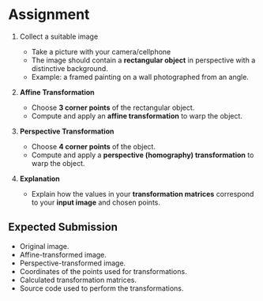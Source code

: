 # Assignment

1. Collect a suitable image
   - Take a picture with your camera/cellphone
   - The image should contain a **rectangular object** in perspective with a distinctive background.  
   - Example: a framed painting on a wall photographed from an angle.

2. **Affine Transformation**  
   - Choose **3 corner points** of the rectangular object.  
   - Compute and apply an **affine transformation** to warp the object.

3. **Perspective Transformation**  
   - Choose **4 corner points** of the object.  
   - Compute and apply a **perspective (homography) transformation** to warp the object.

4. **Explanation**  
   - Explain how the values in your **transformation matrices** correspond to your **input image** and chosen points.

## Expected Submission

- Original image.  
- Affine-transformed image.  
- Perspective-transformed image.  
- Coordinates of the points used for transformations.  
- Calculated transformation matrices.  
- Source code used to perform the transformations.